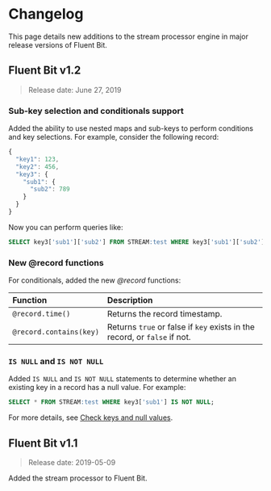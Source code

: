 # Changelog

This page details new additions to the stream processor engine in major release versions of Fluent Bit.

## Fluent Bit v1.2

> Release date: June 27, 2019

### Sub-key selection and conditionals support

Added the ability to use nested maps and sub-keys to perform conditions and key selections. For example, consider the following record:

```javascript
{
  "key1": 123,
  "key2": 456,
  "key3": {
    "sub1": {
      "sub2": 789
    }
  }
}
```

Now you can perform queries like:

```sql
SELECT key3['sub1']['sub2'] FROM STREAM:test WHERE key3['sub1']['sub2'] = 789;
```

### New @record functions

For conditionals, added the new _@record_ functions:

| Function | Description |
| :--- | :--- |
| `@record.time()` | Returns the record timestamp. |
| `@record.contains(key)` | Returns `true` or false if `key` exists in the record, or `false` if not. |

### `IS NULL` and `IS NOT NULL`

Added `IS NULL` and `IS NOT NULL` statements to determine whether an existing key in a record has a null value. For example:

```sql
SELECT * FROM STREAM:test WHERE key3['sub1'] IS NOT NULL;
```

For more details, see [Check keys and null values](../stream-processing/getting-started/check-keys-null-values.md).

## Fluent Bit v1.1

> Release date: 2019-05-09

Added the stream processor to Fluent Bit.
